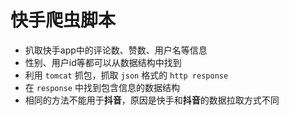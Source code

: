 # 快手爬虫脚本
+ 扒取快手app中的评论数、赞数、用户名等信息
+ 性别、用户id等都可以从数据结构中找到
+ 利用 `tomcat` 抓包，抓取 `json` 格式的 `http response` 
+ 在 `response` 中找到包含信息的数据结构
+ 相同的方法不能用于**抖音**，原因是快手和**抖音**的数据拉取方式不同
